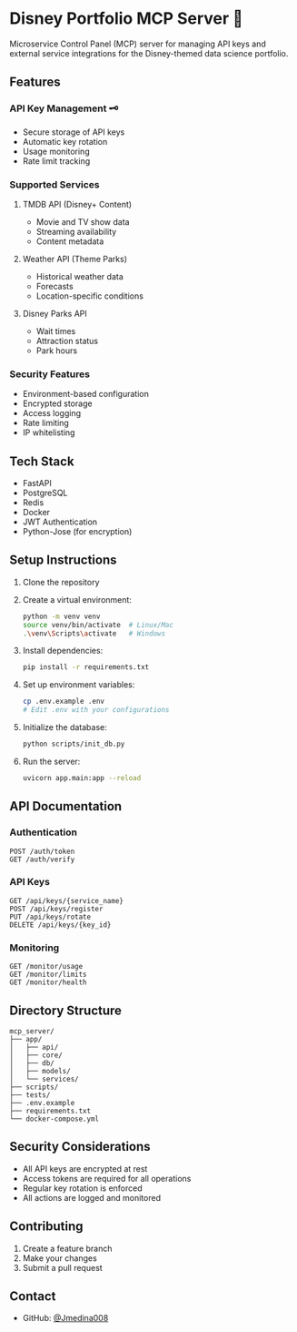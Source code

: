 # Disney Portfolio MCP Server 🔐

Microservice Control Panel (MCP) server for managing API keys and external service integrations for the Disney-themed data science portfolio.

## Features

### API Key Management 🗝️
- Secure storage of API keys
- Automatic key rotation
- Usage monitoring
- Rate limit tracking

### Supported Services
1. TMDB API (Disney+ Content)
   - Movie and TV show data
   - Streaming availability
   - Content metadata

2. Weather API (Theme Parks)
   - Historical weather data
   - Forecasts
   - Location-specific conditions

3. Disney Parks API
   - Wait times
   - Attraction status
   - Park hours

### Security Features
- Environment-based configuration
- Encrypted storage
- Access logging
- Rate limiting
- IP whitelisting

## Tech Stack
- FastAPI
- PostgreSQL
- Redis
- Docker
- JWT Authentication
- Python-Jose (for encryption)

## Setup Instructions

1. Clone the repository
2. Create a virtual environment:
   ```bash
   python -m venv venv
   source venv/bin/activate  # Linux/Mac
   .\venv\Scripts\activate   # Windows
   ```

3. Install dependencies:
   ```bash
   pip install -r requirements.txt
   ```

4. Set up environment variables:
   ```bash
   cp .env.example .env
   # Edit .env with your configurations
   ```

5. Initialize the database:
   ```bash
   python scripts/init_db.py
   ```

6. Run the server:
   ```bash
   uvicorn app.main:app --reload
   ```

## API Documentation

### Authentication
```
POST /auth/token
GET /auth/verify
```

### API Keys
```
GET /api/keys/{service_name}
POST /api/keys/register
PUT /api/keys/rotate
DELETE /api/keys/{key_id}
```

### Monitoring
```
GET /monitor/usage
GET /monitor/limits
GET /monitor/health
```

## Directory Structure
```
mcp_server/
├── app/
│   ├── api/
│   ├── core/
│   ├── db/
│   ├── models/
│   └── services/
├── scripts/
├── tests/
├── .env.example
├── requirements.txt
└── docker-compose.yml
```

## Security Considerations
- All API keys are encrypted at rest
- Access tokens are required for all operations
- Regular key rotation is enforced
- All actions are logged and monitored

## Contributing
1. Create a feature branch
2. Make your changes
3. Submit a pull request

## Contact
- GitHub: [@Jmedina008](https://github.com/Jmedina008) 